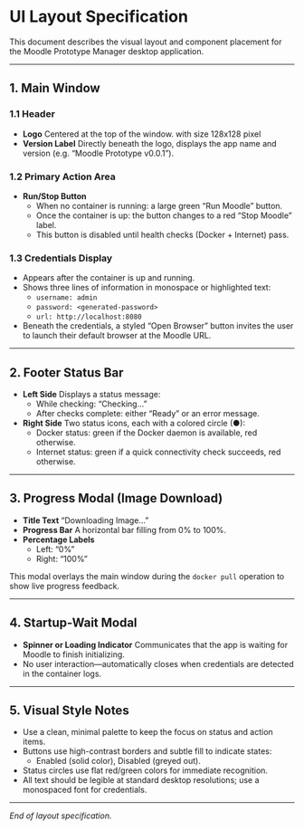# UI Layout Specification

This document describes the visual layout and component placement for the Moodle Prototype Manager desktop application.

---

## 1. Main Window

### 1.1 Header
- **Logo**
  Centered at the top of the window.  with size 128x128 pixel
- **Version Label**
  Directly beneath the logo, displays the app name and version (e.g. “Moodle Prototype v0.0.1”).

### 1.2 Primary Action Area
- **Run/Stop Button**
  - When no container is running: a large green “Run Moodle” button.
  - Once the container is up: the button changes to a red “Stop Moodle” label.
  - This button is disabled until health checks (Docker + Internet) pass.

### 1.3 Credentials Display
- Appears after the container is up and running.
- Shows three lines of information in monospace or highlighted text:
  - `username: admin`
  - `password: <generated-password>`
  - `url: http://localhost:8080`
- Beneath the credentials, a styled “Open Browser” button invites the user to launch their default browser at the Moodle URL.

---

## 2. Footer Status Bar

- **Left Side**
  Displays a status message:
  - While checking: “Checking…”
  - After checks complete: either “Ready” or an error message.
- **Right Side**
  Two status icons, each with a colored circle (●):
  - Docker status: green if the Docker daemon is available, red otherwise.
  - Internet status: green if a quick connectivity check succeeds, red otherwise.

---

## 3. Progress Modal (Image Download)

- **Title Text**
  “Downloading Image…”
- **Progress Bar**
  A horizontal bar filling from 0% to 100%.
- **Percentage Labels**
  - Left: “0%”
  - Right: “100%”

This modal overlays the main window during the `docker pull` operation to show live progress feedback.

---

## 4. Startup-Wait Modal

- **Spinner or Loading Indicator**
  Communicates that the app is waiting for Moodle to finish initializing.
- No user interaction—automatically closes when credentials are detected in the container logs.

---

## 5. Visual Style Notes

- Use a clean, minimal palette to keep the focus on status and action items.
- Buttons use high-contrast borders and subtle fill to indicate states:
  - Enabled (solid color), Disabled (greyed out).
- Status circles use flat red/green colors for immediate recognition.
- All text should be legible at standard desktop resolutions; use a monospaced font for credentials.

---

_End of layout specification._

